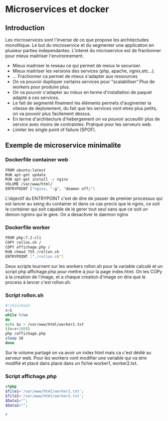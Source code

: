 # Microservices et docker

## Introduction
Les microservices sont l'inverse de ce que propose les architectudes monolitique. Le but du microservice et du segmenter une application en plusieur parties independantes.
L'interet du microservice est de fractionner pour mieux maitriser l'environnement.
* Mieux maitriser le reseau ce qui permet de meiux le securiser.
* Mieux maitriser les versions des services (php, apache, ngnix,etc...).
* ...
Fractionner ca permet de mieux s'adapter aux ressources
* On va pouvoir dupliquer certains services pour "scalabiliser".Plus de workers pour produire plus.
* On va pouvoir s'adapter au mieux en terme d'installation de paquet adapté à ces services.
* Le fait de segmenté finement les éléments permets d'augmenter la vitesse de deploiement, du fait que les services vont etres plus petits, on va pouvoir plus facilement dessus.
* En terme d'architecture d'hebergement on va pouvoir acceuillir plus de service avec moins de contraintes. Pratique pour les serveurs web.
* Limiter les single point of failure (SPOF).

## Exemple de microservice minimalite

### Dockerfile container web
```bash
FROM ubuntu:latest
RUN apt-get update
RUN apt-get install -y nginx
VOLUME /var/www/html/
ENTRYPOINT ["nginx, "-g", "deamon off;"]
```
L'objectif du ENTRYPOINT c'est de dire de passer de premier processus qui est lancer au seing du container et dans ce cas precis que le ngnix,
ce soit le container qui soit capable de le gerer tout seul sans que ce soit un demon ngninx qui le gere. On a desactiver le daemon nginx

### Dockerfile worker
```bash
FROM php:7.2-cli
COPY rollon.sh /
COPY affichage.php /
RUN chmod 755 /rollon.sh
ENTRYPOINT ["./rollon.sh"]
```
Deux scripts tournent sur les workers rollon.sh pour la variable calculé et un script php affichage.php pour mettre à jour la page index.html.
On les COPy à la creation de l'image, et a chaque creation d'image on dira que le process à lancer c'est rollon.sh.

### Script rollon.sh
```bash
#!/bin/bash
x=1
while true
do
echo $x > /var/www/html/worker1.txt
((x=x+100))
php /affichage.php
sleep 10
done
```
Sur le volume partagé on va avoir un index html mais ca c'est dédié au serveur web. Pour les workers vont modifier une variable qui va etre modifié et placé dans placé dans un
fichié worker1, worker2.txt.

### Script affichage.php
```php
<?php
$file1='/var/www/html/worker1.txt';
$file2='/var/www/html/worker2.txt';
$Data1="";
$Data2="";

#

